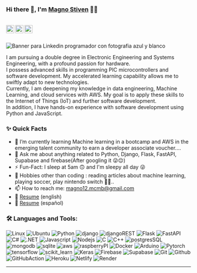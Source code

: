 ### Hi there 👋, I'm [Magno Stiven](https://github.com/Magno-12) 👨‍💻

<br/>

<a href="https://www.linkedin.com/in/magnomartinez/">
  <img align="left" alt="Magno Linkedin" width="22px" src="https://cdn.jsdelivr.net/npm/simple-icons@v3/icons/linkedin.svg" />
</a>

<a href="https://t.me/magno12cuco">
  <img align="left" alt="Magno Telegram" width="22px" src="https://cdn.jsdelivr.net/npm/simple-icons@v3/icons/telegram.svg" />
</a>

<a href="mailto:magno12.mcmb@gmail.com">
  <img align="left" alt="Magno Email" width="22px" src="https://cdn.jsdelivr.net/npm/simple-icons@v3/icons/gmail.svg" />
</a>
<br />
<br/>

![Banner para Linkedin programador con fotografia azul y blanco](https://github.com/Magno-12/Magno-12/assets/66977118/8477fdf5-b24a-4afd-93a6-cd5d759446e4)

<p>
I am pursuing a double degree in Electronic Engineering and Systems Engineering, with a profound passion for hardware. 
<br/>
I possess advanced skills in programming PIC microcontrollers and software development. My accelerated learning capability allows me to swiftly adapt to new technologies. 
<br/>  
Currently, I am deepening my knowledge in data engineering, Machine Learning, and cloud services with AWS. My goal is to apply these skills to the Internet of Things (IoT) and further software development. 
<br/>
In addition, I have hands-on experience with software development using Python and JavaScript.
</p>

### ✨ Quick Facts

- 🌱 I’m currently learning Machine learning in a bootcamp and AWS in the emerging talent community to earn a developer associate voucher....
- 💬 Ask me about anything related to Python, Django, Flask, FastAPI, Supabase and firebase(After googling it 😜😌)
- ⚡️ Fun-Fact: I sleep at 5am 🙃 and I'm sleepy all day 😜
- 🎿 Hobbies other than coding : reading articles about machine learning, playing soccer, play nintendo switch 🤔🤖..
- 📫 How to reach me: magno12.mcmb@gmail.com
- 📝 [Resume](https://www.canva.com/design/DAFuPbiLVGI/HPXdqOgqYwTio-yc1aKOcA/view?utm_content=DAFuPbiLVGI&utm_campaign=designshare&utm_medium=link&utm_source=publishsharelink) (english)
- 📝 [Resume](https://www.canva.com/design/DAFKMCS9HD0/WMHVgToxFKMROy9vt9k0eA/view?utm_content=DAFKMCS9HD0&utm_campaign=designshare&utm_medium=link&utm_source=publishsharelink) (español)

### 🛠️ Languages and Tools:

![Linux](https://img.shields.io/badge/Linux-FCC624?style=for-the-badge&logo=linux&logoColor=black)
![Ubuntu](https://img.shields.io/badge/Ubuntu-E95420?style=for-the-badge&logo=ubuntu&logoColor=white)
![Python](https://img.shields.io/badge/Python-3776AB?style=for-the-badge&logo=python&logoColor=white)
![django](https://img.shields.io/badge/Django-092E20?style=for-the-badge&logo=django&logoColor=white)
![djangoREST](https://img.shields.io/badge/django%20rest-ff1709?style=for-the-badge&logo=django&logoColor=white)
![Flask](https://img.shields.io/badge/Flask-000000?style=for-the-badge&logo=flask&logoColor=white)
![FastAPI](https://img.shields.io/badge/fastapi-109989?style=for-the-badge&logo=FASTAPI&logoColor=white)
![C#](https://img.shields.io/badge/C%23-239120?style=for-the-badge&logo=c-sharp&logoColor=white)
![.NET](https://img.shields.io/badge/.NET-5C2D91?style=for-the-badge&logo=.net&logoColor=white)
![Javascript](https://img.shields.io/badge/JavaScript-F7DF1E?style=for-the-badge&logo=javascript&logoColor=black)
![Nodejs](https://img.shields.io/badge/Node.js-43853D?style=for-the-badge&logo=node.js&logoColor=white)
![C](https://img.shields.io/badge/C-00599C?style=for-the-badge&logo=c&logoColor=white)
![C++](https://img.shields.io/badge/C%2B%2B-00599C?style=for-the-badge&logo=c%2B%2B&logoColor=white)
![postgresSQL](https://img.shields.io/badge/PostgreSQL-316192?style=for-the-badge&logo=postgresql&logoColor=white)
![mongodb](https://img.shields.io/badge/MongoDB-4EA94B?style=for-the-badge&logo=mongodb&logoColor=white)
![sqlite](https://img.shields.io/badge/SQLite-07405E?style=for-the-badge&logo=sqlite&logoColor=white)
![aws](https://img.shields.io/badge/Amazon_AWS-232F3E?style=for-the-badge&logo=amazon-aws&logoColor=white)
![raspberryPI](https://img.shields.io/badge/Raspberry%20Pi-A22846?style=for-the-badge&logo=Raspberry%20Pi&logoColor=white)
![Docker](https://img.shields.io/badge/Docker-2CA5E0?style=for-the-badge&logo=docker&logoColor=white)
![Arduino](https://img.shields.io/badge/Arduino-00979D?style=for-the-badge&logo=Arduino&logoColor=white)
![Pytorch](https://img.shields.io/badge/PyTorch-EE4C2C?style=for-the-badge&logo=pytorch&logoColor=white)
![tensorflow](https://img.shields.io/badge/TensorFlow-FF6F00?style=for-the-badge&logo=tensorflow&logoColor=white)
![scikit_learn](https://img.shields.io/badge/scikit_learn-F7931E?style=for-the-badge&logo=scikit-learn&logoColor=white)
![Keras](https://img.shields.io/badge/Keras-FF0000?style=for-the-badge&logo=keras&logoColor=white)
![Firebase](https://img.shields.io/badge/firebase-ffca28?style=for-the-badge&logo=firebase&logoColor=black)
![Supabase](https://img.shields.io/badge/Supabase-181818?style=for-the-badge&logo=supabase&logoColor=white)
![Git](https://img.shields.io/badge/GIT-E44C30?style=for-the-badge&logo=git&logoColor=white)
![Github](https://img.shields.io/badge/GitHub-100000?style=for-the-badge&logo=github&logoColor=white)
![GitHubAction](https://img.shields.io/badge/GitHub_Actions-2088FF?style=for-the-badge&logo=github-actions&logoColor=white)
![Heroku](https://img.shields.io/badge/Heroku-430098?style=for-the-badge&logo=heroku&logoColor=white)
![Netlify](https://img.shields.io/badge/Netlify-00C7B7?style=for-the-badge&logo=netlify&logoColor=white)
![Render](https://img.shields.io/badge/Render-46E3B7?style=for-the-badge&logo=render&logoColor=white)

<!---
Magno-12/Magno-12 is a ✨ special ✨ repository because its `README.md` (this file) appears on your GitHub profile.
You can click the Preview link to take a look at your changes.
--->
<hr/>
